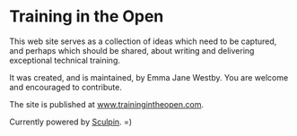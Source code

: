 # Training in the Open

This web site serves as a collection of ideas which need to
be captured, and perhaps which should be shared, about writing
and delivering exceptional technical training.

It was created, and is maintained, by Emma Jane Westby. You are welcome and encouraged to contribute.

The site is published at www.trainingintheopen.com.

Currently powered by [Sculpin](http://sculpin.io). =)
